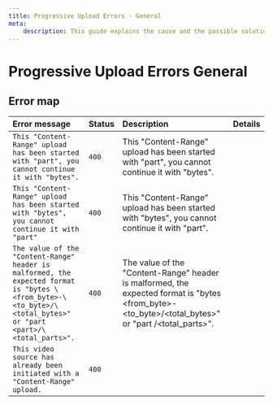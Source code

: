 ```yaml
---
title: Progressive Upload Errors - General
meta: 
    description: This guide explains the cause and the possible solutions for the General Progressive Upload error.
---
```


# Progressive Upload Errors General

## Error map

| Error message                                                                                                                                                  | Status | Description                                                                                                                                                  | Details |
| :------------------------------------------------------------------------------------------------------------------------------------------------------------- | :----- | :----------------------------------------------------------------------------------------------------------------------------------------------------------- | :------ |
| `This "Content-Range" upload has been started with "part", you cannot continue it with "bytes".`                                                               | `400`  | This "Content-Range" upload has been started with "part", you cannot continue it with "bytes".                                                               |         |
| `This "Content-Range" upload has been started with "bytes", you cannot continue it with "part"`                                                                | `400`  | This "Content-Range" upload has been started with "bytes", you cannot continue it with "part".                                                               |         |
| `The value of the "Content-Range" header is malformed, the expected format is "bytes \<from_byte>-\<to_byte>/\<total_bytes>" or "part <part>/\<total_parts>".` | `400`  | The value of the "Content-Range" header is malformed, the expected format is "bytes \<from_byte>-\<to_byte>/\<total_bytes>" or "part <part>/\<total_parts>". |         |
| `This video source has already been initiated with a "Content-Range" upload.`                                                                                  | `400`  |                                                                                                                                                              |         |
